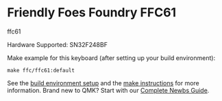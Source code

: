 # Friendly Foes Foundry FFC61

ffc61

Hardware Supported: SN32F248BF

Make example for this keyboard (after setting up your build environment):

    make ffc/ffc61:default

See the [build environment setup](https://docs.qmk.fm/#/getting_started_build_tools) and the [make instructions](https://docs.qmk.fm/#/getting_started_make_guide) for more information. Brand new to QMK? Start with our [Complete Newbs Guide](https://docs.qmk.fm/#/newbs).
